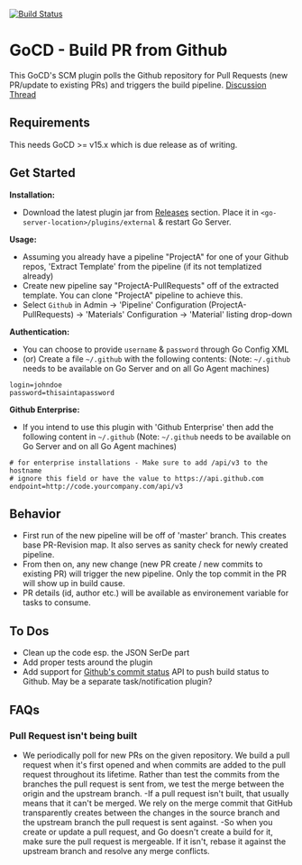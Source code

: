 [![Build Status](https://snap-ci.com/ashwanthkumar/gocd-build-github-pull-requests/branch/master/build_image)](https://snap-ci.com/ashwanthkumar/gocd-build-github-pull-requests/branch/master)

# GoCD - Build PR from Github
This GoCD's SCM plugin polls the Github repository for Pull Requests (new PR/update to existing PRs) and triggers the build pipeline. [Discussion Thread](https://groups.google.com/d/topic/go-cd-dev/Rt_Y5G2VkOc/discussion)

## Requirements
This needs GoCD >= v15.x which is due release as of writing.

## Get Started
**Installation:**
- Download the latest plugin jar from [Releases](https://github.com/ashwanthkumar/gocd-build-github-pull-requests/releases) section. Place it in `<go-server-location>/plugins/external` & restart Go Server.

**Usage:**
- Assuming you already have a pipeline "ProjectA" for one of your Github repos, 'Extract Template' from the pipeline (if its not templatized already)
- Create new pipeline say "ProjectA-PullRequests" off of the extracted template. You can clone "ProjectA" pipeline to achieve this.
- Select `Github` in Admin -> 'Pipeline' Configuration (ProjectA-PullRequests) -> 'Materials' Configuration -> 'Material' listing drop-down

**Authentication:**
- You can choose to provide `username` & `password` through Go Config XML
- (or) Create a file `~/.github` with the following contents: (Note: `~/.github` needs to be available on Go Server and on all Go Agent machines)
```
login=johndoe
password=thisaintapassword
```

**Github Enterprise:**
- If you intend to use this plugin with 'Github Enterprise' then add the following content in `~/.github` (Note: `~/.github` needs to be available on Go Server and on all Go Agent machines)
```
# for enterprise installations - Make sure to add /api/v3 to the hostname
# ignore this field or have the value to https://api.github.com
endpoint=http://code.yourcompany.com/api/v3
```

## Behavior
- First run of the new pipeline will be off of 'master' branch. This creates base PR-Revision map. It also serves as sanity check for newly created pipeline.
- From then on, any new change (new PR create / new commits to existing PR) will trigger the new pipeline. Only the top commit in the PR will show up in build cause.
- PR details (id, author etc.) will be available as environement variable for tasks to consume.

## To Dos
- Clean up the code esp. the JSON SerDe part
- Add proper tests around the plugin
- Add support for [Github's commit status](https://developer.github.com/v3/repos/statuses/) API to push build status to Github. May be a separate task/notification plugin?

## FAQs

### Pull Request isn't being built
- We periodically poll for new PRs on the given repository. We build a pull request when it's first opened and when commits are added to the pull request throughout its lifetime. Rather than test the commits from the branches the pull request is sent from, we test the merge between the origin and the upstream branch.
-If a pull request isn't built, that usually means that it can't be merged. We rely on the merge commit that GitHub transparently creates between the changes in the source branch and the upstream branch the pull request is sent against.
-So when you create or update a pull request, and Go doesn't create a build for it, make sure the pull request is mergeable. If it isn't, rebase it against the upstream branch and resolve any merge conflicts.

